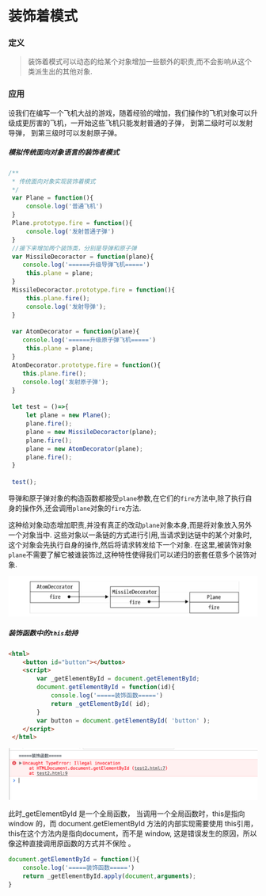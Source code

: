 # 装饰着模式
### 定义
> 装饰着模式可以动态的给某个对象增加一些额外的职责,而不会影响从这个类派生出的其他对象.


### 应用


 设我们在编写一个飞机大战的游戏，随着经验的增加，我们操作的飞机对象可以升级成更厉害的飞机，一开始这些飞机只能发射普通的子弹， 到第二级时可以发射导弹， 到第三级时可以发射原子弹。

##### 模拟传统面向对象语言的装饰者模式

```js
/**
 * 传统面向对象实现装饰着模式
 */
 var Plane = function(){
     console.log('普通飞机')
 }
 Plane.prototype.fire = function(){
     console.log('发射普通子弹')
 }
 //接下来增加两个装饰类，分别是导弹和原子弹
 var MissileDecoractor = function(plane){
    console.log('======升级导弹飞机=====')
     this.plane = plane;
 }
 MissileDecoractor.prototype.fire = function(){
     this.plane.fire();
     console.log('发射导弹');
 }

 var AtomDecorator = function(plane){
    console.log('======升级原子弹飞机=====')
     this.plane = plane;
 }
 AtomDecorator.prototype.fire = function(){
    this.plane.fire();
    console.log('发射原子弹');
 }

 let test = ()=>{
     let plane = new Plane();
     plane.fire();
     plane = new MissileDecoractor(plane);
     plane.fire();
     plane = new AtomDecorator(plane);
     plane.fire();
 }

 test();
```
导弹和原子弹对象的构造函数都接受`plane`参数,在它们的`fire`方法中,除了执行自身的操作外,还会调用`plane`对象的`fire`方法.

这种给对象动态增加职责,并没有真正的改动`plane`对象本身,而是将对象放入另外一个对象当中.
这些对象以一条链的方式进行引用,当请求到达链中的某个对象时,这个对象会先执行自身的操作,然后将请求转发给下一个对象.
在这里,被装饰对象`plane`不需要了解它被谁装饰过,这种特性使得我们可以递归的嵌套任意多个装饰对象.

![image](./test1.png)


##### 装饰函数中的`this`劫持

```html
<html>
    <button id="button"></button>
    <script>
        var _getElementById = document.getElementById;
        document.getElementById = function(id){ 
            console.log('=====装饰函数=====')
            return _getElementById( id); 
        }
        var button = document.getElementById( 'button' );
    </script>
 </html>
```

![image](./test2.png)

此时_getElementById 是一个全局函数， 当调用一个全局函数时，this是指向window 的，而 document.getElementById 方法的内部实现需要使用 this引用，this在这个方法内是指向document，而不是 window, 这是错误发生的原因，所以像这种直接调用原函数的方式并不保险 。

```js
document.getElementById = function(){ 
    console.log('=====装饰函数=====')
    return _getElementById.apply(document,arguments); 
}
```